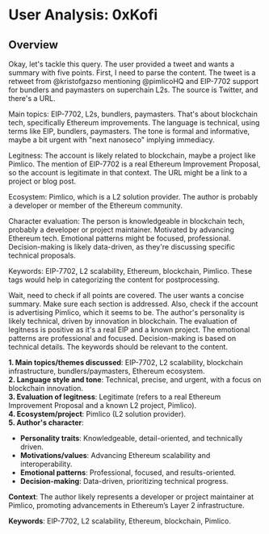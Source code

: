 # User Analysis: 0xKofi

## Overview

<think>
Okay, let's tackle this query. The user provided a tweet and wants a summary with five points. First, I need to parse the content. The tweet is a retweet from @kristofgazso mentioning @pimlicoHQ and EIP-7702 support for bundlers and paymasters on superchain L2s. The source is Twitter, and there's a URL.

Main topics: EIP-7702, L2s, bundlers, paymasters. That's about blockchain tech, specifically Ethereum improvements. The language is technical, using terms like EIP, bundlers, paymasters. The tone is formal and informative, maybe a bit urgent with "next nanoseco" implying immediacy.

Legitness: The account is likely related to blockchain, maybe a project like Pimlico. The mention of EIP-7702 is a real Ethereum Improvement Proposal, so the account is legitimate in that context. The URL might be a link to a project or blog post.

Ecosystem: Pimlico, which is a L2 solution provider. The author is probably a developer or member of the Ethereum community.

Character evaluation: The person is knowledgeable in blockchain tech, probably a developer or project maintainer. Motivated by advancing Ethereum tech. Emotional patterns might be focused, professional. Decision-making is likely data-driven, as they're discussing specific technical proposals.

Keywords: EIP-7702, L2 scalability, Ethereum, blockchain, Pimlico. These tags would help in categorizing the content for postprocessing.

Wait, need to check if all points are covered. The user wants a concise summary. Make sure each section is addressed. Also, check if the account is advertising Pimlico, which it seems to be. The author's personality is likely technical, driven by innovation in blockchain. The evaluation of legitness is positive as it's a real EIP and a known project. The emotional patterns are professional and focused. Decision-making is based on technical details. The keywords should be relevant to the content.
</think>

**1. Main topics/themes discussed**: EIP-7702, L2 scalability, blockchain infrastructure, bundlers/paymasters, Ethereum ecosystem.  
**2. Language style and tone**: Technical, precise, and urgent, with a focus on blockchain innovation.  
**3. Evaluation of legitness**: Legitimate (refers to a real Ethereum Improvement Proposal and a known L2 project, Pimlico).  
**4. Ecosystem/project**: Pimlico (L2 solution provider).  
**5. Author's character**:  
   - **Personality traits**: Knowledgeable, detail-oriented, and technically driven.  
   - **Motivations/values**: Advancing Ethereum scalability and interoperability.  
   - **Emotional patterns**: Professional, focused, and results-oriented.  
   - **Decision-making**: Data-driven, prioritizing technical progress.  

**Context**: The author likely represents a developer or project maintainer at Pimlico, promoting advancements in Ethereum’s Layer 2 infrastructure.  

**Keywords**: EIP-7702, L2 scalability, Ethereum, blockchain, Pimlico.